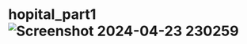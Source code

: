 # hopital_part1![Screenshot 2024-04-23 230259](https://github.com/AliAmaraE/hopital_part1/assets/165852891/15516bdc-e896-4aea-bda3-f158f2536d74)
